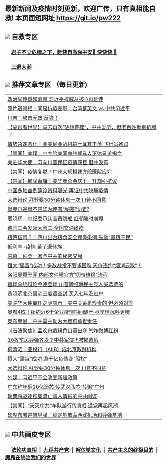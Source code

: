 ## 最新新闻及疫情时刻更新，欢迎广传，只有真相能自救! 本页面短网址 https://git.io/pw222



## <img src="https://img.icons8.com/cute-clipart/2x/circled-right.png">  自救专区

 ### &nbsp;&nbsp;&nbsp;&nbsp; [君子不立危樯之下，赶快自救保平安🍎 快快快 📩](https://github.com/pwgy/td/blob/master/README.md)
 
 ### &nbsp;&nbsp;&nbsp;&nbsp; [三退大潮](https://is.gd/fCPoKo) 
 
## <img src="https://img.icons8.com/cute-clipart/2x/circled-right.png"> 推荐文章专区 （每日更新)

<Table>
<tr><td colspan="2" align="left"><a href="https://wbbiuuwi.xhuyd.press/?name=c1228929&key=encdeuyadochlaxz&from=pw2">政治局传重磅消息 习近平权威从核心再延伸</a></td></tr>
<tr><td colspan="2" align="left"><a href="https://wbbiuuwi.xhuyd.press/?name=c1228987&key=encdeuyadochlaxz&from=pw2">照片道真相！同是抗疫表彰：台湾蔡英文 vs 中共习近平</a></td></tr>
<tr><td colspan="2" align="left"><a href="https://wbbiuuwi.xhuyd.press/?name=c1228980&key=encdeuyadochlaxz&from=pw2">川普：攻击无效 反弹！</a></td></tr>
<tr><td colspan="2" align="left"><a href="https://wbbiuuwi.xhuyd.press/?name=c1228937&key=encdeuyadochlaxz&from=pw2">【睿眼看世界】马云再次“语惊四座”，中共爱听，但老百姓就别折腾了</a></td></tr>
<tr><td colspan="2" align="left"><a href="https://wbbiuuwi.xhuyd.press/?name=c1228977&key=encdeuyadochlaxz&from=pw2">情势急速恶化！亚美尼亚战机被土耳其击落 飞行员殉职</a></td></tr>
<tr><td colspan="2" align="left"><a href="https://wbbiuuwi.xhuyd.press/?name=c1229007&key=encdeuyadochlaxz&from=pw2">【禁闻】美媒：中共给美国总统候选人下达言论指令</a></td></tr>
<tr><td colspan="2" align="left"><a href="https://wbbiuuwi.xhuyd.press/?name=c1228985&key=encdeuyadochlaxz&from=pw2">美驻华大使：习向川普保证疫情获控 但并没有</a></td></tr>
<tr><td colspan="2" align="left"><a href="https://wbbiuuwi.xhuyd.press/?name=c1228986&key=encdeuyadochlaxz&from=pw2">【禁闻】疫情复燃？广州大规模建方舱医院应对</a></td></tr>
<tr><td colspan="2" align="left"><a href="https://wbbiuuwi.xhuyd.press/?name=c1228988&key=encdeuyadochlaxz&from=pw2">【禁闻】摘除血旗！美华商总会庆十一升旗引抗议</a></td></tr>
<tr><td colspan="2" align="left"><a href="https://wbbiuuwi.xhuyd.press/?name=c1228935&key=encdeuyadochlaxz&from=pw2">中国多地首例确诊资料曝光 再证中共隐瞒疫情</a></td></tr>
<tr><td colspan="2" align="left"><a href="https://wbbiuuwi.xhuyd.press/?name=c1228947&key=encdeuyadochlaxz&from=pw2">大选辩论 拜登要30分钟休息一次 川普不同意</a></td></tr>
<tr><td colspan="2" align="left"><a href="https://wbbiuuwi.xhuyd.press/?name=c1228928&key=encdeuyadochlaxz&from=pw2">默克尔逆风不禁华为传有&quot;秘密&quot;协定?</a></td></tr>
<tr><td colspan="2" align="left"><a href="https://wbbiuuwi.xhuyd.press/?name=c1228943&key=encdeuyadochlaxz&from=pw2">周晓辉：中纪委承认官员跳船 红朝随时崩塌</a></td></tr>
<tr><td colspan="2" align="left"><a href="https://wbbiuuwi.xhuyd.press/?name=c1228989&key=encdeuyadochlaxz&from=pw2">德国工会发起大罢工 全国交通瘫痪</a></td></tr>
<tr><td colspan="2" align="left"><a href="https://wbbiuuwi.xhuyd.press/?name=c1228953&key=encdeuyadochlaxz&from=pw2">粮荒信号？！四川出台粮食安全保障条例 鼓励“藏粮于民”</a></td></tr>
<tr><td colspan="2" align="left"><a href="https://wbbiuuwi.xhuyd.press/?name=c1228948&key=encdeuyadochlaxz&from=pw2">低利率+疫情 苦了退休族</a></td></tr>
<tr><td colspan="2" align="left"><a href="https://wbbiuuwi.xhuyd.press/?name=c1228944&key=encdeuyadochlaxz&from=pw2">内幕：拜登一家与中共的秘密交易</a></td></tr>
<tr><td colspan="2" align="left"><a href="https://wbbiuuwi.xhuyd.press/?name=c1228925&key=encdeuyadochlaxz&from=pw2">恒大“逼宫”成功！多数战投不要求回购  天价违约“烟消云散”！</a></td></tr>
<tr><td colspan="2" align="left"><a href="https://wbbiuuwi.xhuyd.press/?name=c1228959&key=encdeuyadochlaxz&from=pw2">洛阳屡爆丑闻 内部文件曝官方“舆情维稳”流程</a></td></tr>
<tr><td colspan="2" align="left"><a href="https://wbbiuuwi.xhuyd.press/?name=c1228969&key=encdeuyadochlaxz&from=pw2">首场总统辩论今晚登场 川普转推曝民主党人买选票的</a></td></tr>
<tr><td colspan="2" align="left"><a href="https://wbbiuuwi.xhuyd.press/?name=c1229006&key=encdeuyadochlaxz&from=pw2">黄晓明北京豪宅三度遭查封 买入七年没过户</a></td></tr>
<tr><td colspan="2" align="left"><a href="https://wbbiuuwi.xhuyd.press/?name=c1228921&key=encdeuyadochlaxz&from=pw2">美驻华大使离任之际表示：美中关系是珍贵的 但必须对等</a></td></tr>
<tr><td colspan="2" align="left"><a href="https://wbbiuuwi.xhuyd.press/?name=c1228976&key=encdeuyadochlaxz&from=pw2">暴增4成！纽约近6千企业疫情期间破产 秋季情况料更糟</a></td></tr>
<tr><td colspan="2" align="left"><a href="https://wbbiuuwi.xhuyd.press/?name=c1228984&key=encdeuyadochlaxz&from=pw2">奥布莱恩：中共需主动为大瘟疫承担责任</a></td></tr>
<tr><td colspan="2" align="left"><a href="https://wbbiuuwi.xhuyd.press/?name=c1228939&key=encdeuyadochlaxz&from=pw2">《石涛聚焦》孟晚舟戴粉色口罩出庭 气炸微博红粉</a></td></tr>
<tr><td colspan="2" align="left"><a href="https://wbbiuuwi.xhuyd.press/?name=c1228942&key=encdeuyadochlaxz&from=pw2">10枚东风导弹齐发？中共军演再被揭造假</a></td></tr>
<tr><td colspan="2" align="left"><a href="https://wbbiuuwi.xhuyd.press/?name=c1228936&key=encdeuyadochlaxz&from=pw2">何清涟：亚投行（AIIB）成北京散财机构</a></td></tr>
<tr><td colspan="2" align="left"><a href="https://wbbiuuwi.xhuyd.press/?name=c1228960&key=encdeuyadochlaxz&from=pw2">恒大“逼宫”成功 逾千亿负债变“股权”</a></td></tr>
<tr><td colspan="2" align="left"><a href="https://wbbiuuwi.xhuyd.press/?name=c1228916&key=encdeuyadochlaxz&from=pw2">大选辩论 拜登要30分钟休息一次 川普不同意</a></td></tr>
<tr><td colspan="2" align="left"><a href="https://wbbiuuwi.xhuyd.press/?name=c1229005&key=encdeuyadochlaxz&from=pw2">外媒：习近平不会改变新疆政策</a></td></tr>
<tr><td colspan="2" align="left"><a href="https://wbbiuuwi.xhuyd.press/?name=c1228958&key=encdeuyadochlaxz&from=pw2">广东称年砸10亿造芯 传武汉弘芯“转骗”广州</a></td></tr>
<tr><td colspan="2" align="left"><a href="https://wbbiuuwi.xhuyd.press/?name=c1228983&key=encdeuyadochlaxz&from=pw2">瑞典将驱逐搜集流亡藏人情报的中共间谍</a></td></tr>
<tr><td colspan="2" align="left"><a href="https://wbbiuuwi.xhuyd.press/?name=c1229008&key=encdeuyadochlaxz&from=pw2">【禁闻】“天灭中共”车队游行传真相 退党再起风潮</a></td></tr>
<tr><td colspan="2" align="left"><a href="https://wbbiuuwi.xhuyd.press/?name=c1228927&key=encdeuyadochlaxz&from=pw2">印度布署巡航导弹：锁定解放军西藏机场和导弹基地</a></td></tr>

 </Table>

## <img src="https://img.icons8.com/cute-clipart/2x/circled-right.png"> 中共画皮专区


 ### &nbsp;&nbsp;&nbsp;&nbsp; [法轮功真相](https://github.com/begood0513/basic/blob/master/README.md) &nbsp;|&nbsp; [九评共产党](https://github.com/begood0513/9ping.md/blob/master/README.md) &nbsp;|&nbsp; [解体党文化](https://github.com/begood0513/jtdwh.md/blob/master/README.md)   &nbsp;|&nbsp; [共产主义的终极目的](https://github.com/begood0513/gczydzjmd.md/blob/master/README.md) &nbsp;|&nbsp; [魔鬼在统治我们的世界](https://github.com/begood0513/gczydzjmd.md/blob/master/README.md) 

